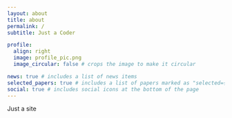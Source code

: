 ```yaml
---
layout: about
title: about
permalink: /
subtitle: Just a Coder

profile:
  align: right
  image: profile_pic.png
  image_circular: false # crops the image to make it circular

news: true # includes a list of news items
selected_papers: true # includes a list of papers marked as "selected={true}"
social: true # includes social icons at the bottom of the page
---
```


Just a site
